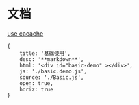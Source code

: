 # 文档

<a href="?cacache"> use cacache</a>

````code
{
    title: '基础使用',
    desc: '**markdown**',
    html: '<div id="basic-demo" ></div>',
    js: './basic.demo.js',
    source: './Basic.js',
    open: true,
    horiz: true
}
````
